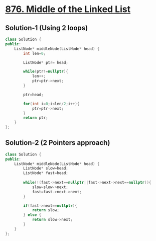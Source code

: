 # [876. Middle of the Linked List](https://leetcode.com/problems/middle-of-the-linked-list/)

## Solution-1 (Using 2 loops)
```c++
class Solution {
public:
    ListNode* middleNode(ListNode* head) {
        int len=0;

        ListNode* ptr= head;

        while(ptr!=nullptr){
            len++;
            ptr=ptr->next;
        }

        ptr=head;

        for(int i=0;i<len/2;i++){
            ptr=ptr->next;
        }
        return ptr;
    }
};
```

## Solution-2 (2 Pointers approach)
```c++
class Solution {
public:
    ListNode* middleNode(ListNode* head) {
        ListNode* slow=head;
        ListNode* fast=head;
        
        while(!(fast->next==nullptr||fast->next->next==nullptr)){
            slow=slow->next;
            fast=fast->next->next;
        }

        if(fast->next==nullptr){
            return slow;
        } else {
            return slow->next;
        }
    }
};
```